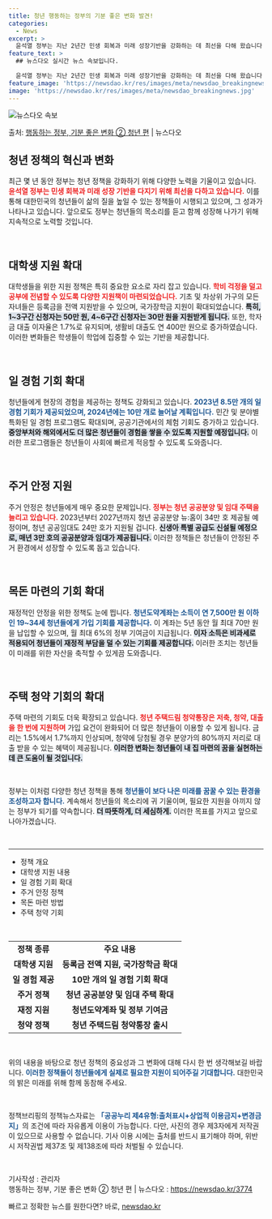 ```yaml
---
title: 청년 행동하는 정부의 기분 좋은 변화 발견!
categories:
  - News
excerpt: >
  윤석열 정부는 지난 2년간 민생 회복과 미래 성장기반을 강화하는 데 최선을 다해 왔습니다. 앞으로도 국민만 …
feature_text: >
  ## 뉴스다오 실시간 뉴스 속보입니다.

  윤석열 정부는 지난 2년간 민생 회복과 미래 성장기반을 강화하는 데 최선을 다해 왔습니다. 앞으로도 국민만 …
feature_image: 'https://newsdao.kr/res/images/meta/newsdao_breakingnews.jpg'
image: 'https://newsdao.kr/res/images/meta/newsdao_breakingnews.jpg'
---
```


![뉴스다오 속보](https://newsdao.kr/res/images/meta/newsdao_breakingnews.jpg)

<p>출처: <a href="https://newsdao.kr/3774" rel="dofollow">행동하는 정부, 기분 좋은 변화 ② 청년 편</a> | 뉴스다오</p>

<h2 data-ke-size="size26">청년 정책의 혁신과 변화</h2>

<p data-ke-size="size16">최근 몇 년 동안 정부는 청년 정책을 강화하기 위해 다양한 노력을 기울이고 있습니다. <b><span style="color: #ee2323;">윤석열 정부는 민생 회복과 미래 성장 기반을 다지기 위해 최선을 다하고 있습니다.</span></b> 이를 통해 대한민국의 청년들이 삶의 질을 높일 수 있는 정책들이 시행되고 있으며, 그 성과가 나타나고 있습니다. 앞으로도 정부는 청년들의 목소리를 듣고 함께 성장해 나가기 위해 지속적으로 노력할 것입니다.</p>

<p data-ke-size="size16">&nbsp;</p>

<h2 data-ke-size="size26">대학생 지원 확대</h2>

<p data-ke-size="size16">대학생들을 위한 지원 정책은 특히 중요한 요소로 자리 잡고 있습니다. <b><span style="color: #ee2323;">학비 걱정을 덜고 공부에 전념할 수 있도록 다양한 지원책이 마련되었습니다.</span></b> 기초 및 차상위 가구의 모든 자녀들은 등록금을 전액 지원받을 수 있으며, 국가장학금 지원이 확대되었습니다. <b><span style="background-color: #21538527;">특히, 1~3구간 신청자는 50만 원, 4~6구간 신청자는 30만 원을 지원받게 됩니다.</span></b> 또한, 학자금 대출 이자율은 1.7%로 유지되며, 생활비 대출도 연 400만 원으로 증가하였습니다. 이러한 변화들은 학생들이 학업에 집중할 수 있는 기반을 제공합니다.</p> 

<p data-ke-size="size16">&nbsp;</p>

<h2 data-ke-size="size26">일 경험 기회 확대</h2>

<p data-ke-size="size16">청년들에게 현장의 경험을 제공하는 정책도 강화되고 있습니다. <b><span style="color: #1a5490;">2023년 8.5만 개의 일 경험 기회가 제공되었으며, 2024년에는 10만 개로 늘어날 계획입니다.</span></b> 민간 및 분야별 특화된 일 경험 프로그램도 확대되며, 공공기관에서의 체험 기회도 증가하고 있습니다. <b><span style="background-color: #21538527;">중앙부처와 해외에서도 더 많은 청년들이 경험을 쌓을 수 있도록 지원할 예정입니다.</span></b> 이러한 프로그램들은 청년들이 사회에 빠르게 적응할 수 있도록 도와줍니다.</p>

<p data-ke-size="size16">&nbsp;</p>

<h2 data-ke-size="size26">주거 안정 지원</h2>

<p data-ke-size="size16">주거 안정은 청년들에게 매우 중요한 문제입니다. <b><span style="color: #ee2323;">정부는 청년 공공분양 및 임대 주택을 늘리고 있습니다.</span></b> 2023년부터 2027년까지 청년 공공분양 뉴:홈이 34만 호 제공될 예정이며, 청년 공공임대도 24만 호가 지원될 겁니다. <b><span style="background-color: #21538527;">신생아 특별 공급도 신설될 예정으로, 매년 3만 호의 공공분양과 임대가 제공됩니다.</span></b> 이러한 정책들은 청년들이 안정된 주거 환경에서 성장할 수 있도록 돕고 있습니다.</p> 

<p data-ke-size="size16">&nbsp;</p>

<h2 data-ke-size="size26">목돈 마련의 기회 확대</h2>

<p data-ke-size="size16">재정적인 안정을 위한 정책도 눈에 띕니다. <b><span style="color: #1a5490;">청년도약계좌는 소득이 연 7,500만 원 이하인 19~34세 청년들에게 가입 기회를 제공합니다.</span></b> 이 계좌는 5년 동안 월 최대 70만 원을 납입할 수 있으며, 월 최대 6%의 정부 기여금이 지급됩니다. <b><span style="background-color: #21538527;">이자 소득은 비과세로 적용되어 청년들이 재정적 부담을 덜 수 있는 기회를 제공합니다.</span></b> 이러한 조치는 청년들이 미래를 위한 자산을 축적할 수 있게끔 도와줍니다.</p>

<p data-ke-size="size16">&nbsp;</p>

<h2 data-ke-size="size26">주택 청약 기회의 확대</h2>

<p data-ke-size="size16">주택 마련의 기회도 더욱 확장되고 있습니다. <b><span style="color: #ee2323;">청년 주택드림 청약통장은 저축, 청약, 대출을 한 번에 지원하며</span></b> 가입 요건이 완화되어 더 많은 청년들이 이용할 수 있게 됩니다. 금리는 1.5%에서 1.7%까지 인상되며, 청약에 당첨될 경우 분양가의 80%까지 저리로 대출 받을 수 있는 혜택이 제공됩니다. <b><span style="background-color: #21538527;">이러한 변화는 청년들이 내 집 마련의 꿈을 실현하는 데 큰 도움이 될 것입니다.</span></b></p>

<p data-ke-size="size16">&nbsp;</p>

<p data-ke-size="size16">정부는 이처럼 다양한 청년 정책을 통해 <b><span style="color: #1a5490;">청년들이 보다 나은 미래를 꿈꿀 수 있는 환경을 조성하고자 합니다.</span></b> 계속해서 청년들의 목소리에 귀 기울이며, 필요한 지원을 아끼지 않는 정부가 되기를 약속합니다. <b><span style="background-color: #21538527;">더 따뜻하게, 더 세심하게.</span></b> 이러한 목표를 가지고 앞으로 나아가겠습니다.</p>

<p data-ke-size="size16">&nbsp;</p>

<hr/>

<ul>
  <li>정책 개요</li>
  <li>대학생 지원 내용</li>
  <li>일 경험 기회 확대</li>
  <li>주거 안정 정책</li>
  <li>목돈 마련 방법</li>
  <li>주택 청약 기회</li>
</ul>

<p data-ke-size="size16">&nbsp;</p>

<table style="width: 100%;">
  <tr>
    <td style="text-align: center; height: 17px;"><b>정책 종류</b></td>
    <td style="text-align: center; height: 17px;"><b>주요 내용</b></td>
  </tr>
  <tr>
    <td style="text-align: center; height: 17px;"><b>대학생 지원</b></td>
    <td style="text-align: center; height: 17px;"><b>등록금 전액 지원, 국가장학금 확대</b></td>
  </tr>
  <tr>
    <td style="text-align: center; height: 17px;"><b>일 경험 제공</b></td>
    <td style="text-align: center; height: 17px;"><b>10만 개의 일 경험 기회 확대</b></td>
  </tr>
  <tr>
    <td style="text-align: center; height: 17px;"><b>주거 정책</b></td>
    <td style="text-align: center; height: 17px;"><b>청년 공공분양 및 임대 주택 확대</b></td>
  </tr>
  <tr>
    <td style="text-align: center; height: 17px;"><b>재정 지원</b></td>
    <td style="text-align: center; height: 17px;"><b>청년도약계좌 및 정부 기여금</b></td>
  </tr>
  <tr>
    <td style="text-align: center; height: 17px;"><b>청약 정책</b></td>
    <td style="text-align: center; height: 17px;"><b>청년 주택드림 청약통장 출시</b></td>
  </tr>
</table>

<p data-ke-size="size16">&nbsp;</p>

<p data-ke-size="size16">위의 내용을 바탕으로 청년 정책의 중요성과 그 변화에 대해 다시 한 번 생각해보길 바랍니다. <b><span style="color: #1a5490;">이러한 정책들이 청년들에게 실제로 필요한 지원이 되어주길 기대합니다.</span></b> 대한민국의 밝은 미래를 위해 함께 동참해 주세요.</p>

<p data-ke-size="size16">&nbsp;</p>

<p data-ke-size="size16">정책브리핑의 정책뉴스자료는 <b><span style="color: #1a5490;">「공공누리 제4유형:출처표시+상업적 이용금지+변경금지」</span></b>의 조건에 따라 자유롭게 이용이 가능합니다. 다만, 사진의 경우 제3자에게 저작권이 있으므로 사용할 수 없습니다. 기사 이용 시에는 출처를 반드시 표기해야 하며, 위반 시 저작권법 제37조 및 제138조에 따라 처벌될 수 있습니다.</p>

<p data-ke-size="size16">&nbsp;</p>

<p data-ke-size="size16">기사작성 : 관리자<br> 행동하는 정부, 기분 좋은 변화 ② 청년 편 | 뉴스다오  : <a href="https://newsdao.kr/3774">https://newsdao.kr/3774</a></p> 

빠르고 정확한 뉴스를 원한다면? 바로, <a href="https://newsdao.kr" rel="dofollow">newsdao.kr</a>



